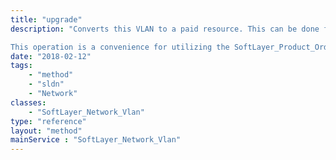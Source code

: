 ```yaml
---
title: "upgrade"
description: "Converts this VLAN to a paid resource. This can be done for any Automatic VLAN. This operation can only be executed on an Automatic VLAN, and will transition it to being a Premium VLAN. The VLAN will then provide the benefits of a Premium VLAN. A Premium VLAN will remain on the account until cancelled. This operation cannot be undone! Once a VLAN becomes Premium, it can only be removed through cancellation, which will result in it being reclaimed. 

This operation is a convenience for utilizing the SoftLayer_Product_Order.placeOrder operation. It will place an order to upgrade the VLAN it is executed against. It will take a few moments for the order to be processed and the upgrade to complete. Note that the order is placed in such a way that any account state which prevents automatic order approval will prevent the order from being placed. Thus, if no error is received, the order was placed and approved, and the VLAN will be upgraded shortly. "
date: "2018-02-12"
tags:
    - "method"
    - "sldn"
    - "Network"
classes:
    - "SoftLayer_Network_Vlan"
type: "reference"
layout: "method"
mainService : "SoftLayer_Network_Vlan"
---
```


